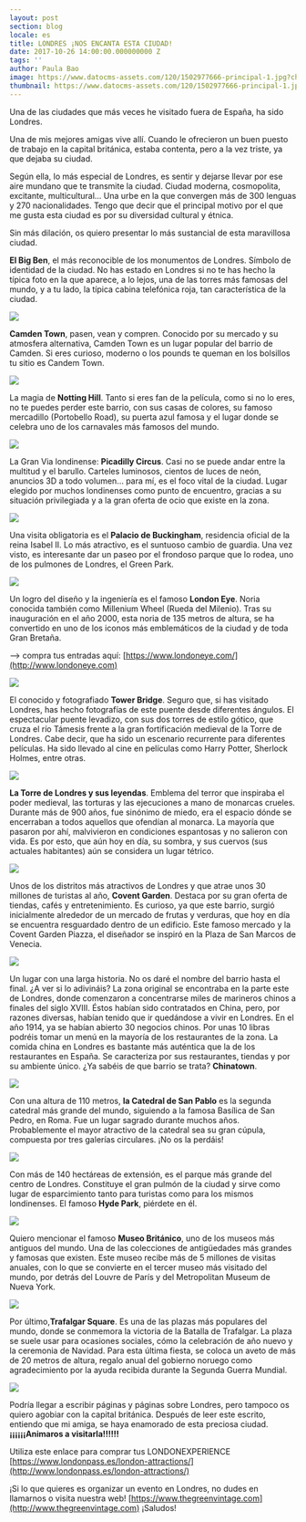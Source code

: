 ```yaml
---
layout: post
section: blog
locale: es
title: LONDRES ¡NOS ENCANTA ESTA CIUDAD!
date: 2017-10-26 14:00:00.000000000 Z
tags: ''
author: Paula Bao
image: https://www.datocms-assets.com/120/1502977666-principal-1.jpg?ch=DPR%2CWidth&auto=format&w=1024
thumbnail: https://www.datocms-assets.com/120/1502977666-principal-1.jpg?ch=DPR%2CWidth&auto=format&w=105
---
```


Una de las ciudades que más veces he visitado fuera de España, ha sido Londres. 

Una de mis mejores amigas vive allí. Cuando le ofrecieron un buen puesto de trabajo en la capital británica, estaba contenta, pero a la vez triste, ya que dejaba su ciudad. 

Según ella, lo más especial de Londres, es sentir y dejarse llevar por ese aire mundano que te transmite la ciudad. Ciudad moderna, cosmopolita, excitante, multicultural… Una urbe en la que convergen más de 300 lenguas y 270 nacionalidades. Tengo que decir que el principal motivo por el que me gusta esta ciudad es por su diversidad cultural y étnica.

Sin más dilación, os quiero presentar lo más sustancial de esta maravillosa ciudad.

<!--more-->

**El Big Ben**, el más reconocible de los monumentos de Londres. Símbolo de identidad de la ciudad. 
No has estado en Londres si no te has hecho la típica foto en la que aparece, a lo lejos, una de las torres más famosas del mundo, y a tu lado, la típica cabina telefónica roja, tan característica de la ciudad. 

![](https://www.datocms-assets.com/120/1502978706-15.jpg?ch=DPR%2CWidth&auto=format)


**Camden Town**, pasen, vean y compren. Conocido por su mercado y su atmosfera alternativa, Camden Town es un lugar popular del barrio de Camden. Si eres curioso, moderno o los pounds te queman en los bolsillos tu sitio es Candem Town.

![](https://www.datocms-assets.com/120/1502977856-2-1.jpg?ch=DPR%2CWidth&auto=format)

La magia de **Notting Hill**. Tanto si eres fan de la película, como si no lo eres, no te puedes perder este barrio, con sus casas de colores, su famoso mercadillo (Portobello Road), su puerta azul famosa y el lugar donde se celebra uno de los carnavales más famosos del mundo. 

![](https://www.datocms-assets.com/120/1502977874-3.jpg?ch=DPR%2CWidth&auto=format)

La Gran Via londinense: **Picadilly Circus**. Casi no se puede andar entre la multitud y el barullo. Carteles luminosos, cientos de luces de neón, anuncios 3D a todo volumen… para mí, es el foco vital de la ciudad. Lugar elegido por muchos londinenses como punto de encuentro, gracias a su situación privilegiada y a la gran oferta de ocio que existe en la zona. 

![](https://www.datocms-assets.com/120/1502977879-4.jpg?ch=DPR%2CWidth&auto=format)

Una visita obligatoria es el **Palacio de Buckingham**, residencia oficial de la reina Isabel II. Lo más atractivo, es el suntuoso cambio de guardia. Una vez visto, es interesante dar un paseo por el frondoso parque que lo rodea, uno de los pulmones de Londres, el Green Park. 

![](https://www.datocms-assets.com/120/1502977916-5.jpg?ch=DPR%2CWidth&auto=format)

Un logro del diseño y la ingeniería es el famoso **London Eye**. Noria conocida también como Millenium Wheel (Rueda del Milenio). Tras su inauguración en el año 2000, esta noria de 135 metros de altura, se ha convertido en uno de los iconos más emblemáticos de la ciudad y de toda Gran Bretaña.

--> compra tus entradas aquí: [https://www.londoneye.com/](http://www.londoneye.com)

![](https://www.datocms-assets.com/120/1502977921-6.jpg?ch=DPR%2CWidth&auto=format)

El conocido y fotografiado **Tower Bridge**. Seguro que, si has visitado Londres, has hecho fotografías de este puente desde diferentes ángulos. El espectacular puente levadizo, con sus dos torres de estilo gótico, que cruza el río Támesis frente a la gran fortificación medieval de la Torre de Londres. Cabe decir, que ha sido un escenario recurrente para diferentes películas. Ha sido llevado al cine en películas como Harry Potter, Sherlock Holmes, entre otras. 

![](https://www.datocms-assets.com/120/1502977923-7-1.jpg?ch=DPR%2CWidth&auto=format)

**La Torre de Londres y sus leyendas**. Emblema del terror que inspiraba el poder medieval, las torturas y las ejecuciones a mano de monarcas crueles. Durante más de 900 años, fue sinónimo de miedo, era el espacio dónde se encerraban a todos aquellos que ofendían al monarca. La mayoría que pasaron por ahí, malvivieron en condiciones espantosas y no salieron con vida. Es por esto, que aún hoy en día, su sombra, y sus cuervos (sus actuales habitantes) aún se considera un lugar tétrico.  

![](https://www.datocms-assets.com/120/1502977950-8-1.jpg?ch=DPR%2CWidth&auto=format)

Unos de los distritos más atractivos de Londres y que atrae unos 30 millones de turistas al año, **Covent Garden**. Destaca por su gran oferta de tiendas, cafés y entretenimiento. Es curioso, ya que este barrio, surgió inicialmente alrededor de un mercado de frutas y verduras, que hoy en día se encuentra resguardado dentro de un edificio. Este famoso mercado y la Covent Garden Piazza, el diseñador se inspiró en la Plaza de San Marcos de Venecia. 

![](https://www.datocms-assets.com/120/1502977953-9.jpg?ch=DPR%2CWidth&auto=format)

Un lugar con una larga historia. No os daré el nombre del barrio hasta el final.  ¿A ver si lo adivináis? La zona original se encontraba en la parte este de Londres, donde comenzaron a concentrarse miles de marineros chinos a finales del siglo XVIII. Éstos habían sido contratados en China, pero, por razones diversas, habían tenido que ir quedándose a vivir en Londres. En el año 1914, ya se habían abierto 30 negocios chinos. Por unas 10 libras podréis tomar un menú en la mayoría de los restaurantes de la zona. La comida china en Londres es bastante más auténtica que la de los restaurantes en España. Se caracteriza por sus restaurantes, tiendas y por su ambiente único. ¿Ya sabéis de que barrio se trata? **Chinatown**.

![](https://www.datocms-assets.com/120/1502977955-10-1.jpg?ch=DPR%2CWidth&auto=format)

Con una altura de 110 metros, **la Catedral de San Pablo** es la segunda catedral más grande del mundo, siguiendo a la famosa Basílica de San Pedro, en Roma.  Fue un lugar sagrado durante muchos años. Probablemente el mayor atractivo de la catedral sea su gran cúpula, compuesta por tres galerías circulares. ¡No os la perdáis!

![](https://www.datocms-assets.com/120/1502977990-11.jpg?ch=DPR%2CWidth&auto=format)

Con más de 140 hectáreas de extensión, es el parque más grande del centro de Londres. Constituye el gran pulmón de la ciudad y sirve como lugar de esparcimiento tanto para turistas como para los mismos londinenses. El famoso **Hyde Park**, piérdete en él. 

![](https://www.datocms-assets.com/120/1502977992-12-1.jpg?ch=DPR%2CWidth&auto=format)

Quiero mencionar el famoso **Museo Británico**, uno de los museos más antiguos del mundo. Una de las colecciones de antigüedades más grandes y famosas que existen. Este museo recibe más de 5 millones de visitas anuales, con lo que se convierte en el tercer museo más visitado del mundo, por detrás del Louvre de París y del Metropolitan Museum de Nueva York. 

![](https://www.datocms-assets.com/120/1502977994-13.jpg?ch=DPR%2CWidth&auto=format)

Por último,**Trafalgar Square**. Es una de las plazas más populares del mundo, donde se conmemora la victoria de la Batalla de Trafalgar.  La plaza se suele usar para ocasiones sociales, cómo la celebración de año nuevo y la ceremonia de Navidad. Para esta última fiesta, se coloca un aveto de más de 20 metros de altura, regalo anual del gobierno noruego como agradecimiento por la ayuda recibida durante la Segunda Guerra Mundial.  

![](https://www.datocms-assets.com/120/1502977996-14.jpg?ch=DPR%2CWidth&auto=format)

Podría llegar a escribir páginas y páginas sobre Londres, pero tampoco os quiero agobiar con la capital británica. Después de leer este escrito, entiendo que mi amiga, se haya enamorado de esta preciosa ciudad. 
**¡¡¡¡¡¡Animaros a visitarla!!!!!!**

Utiliza este enlace para comprar tus LONDONEXPERIENCE
[https://www.londonpass.es/london-attractions/](http://www.londonpass.es/london-attractions/)

¡Si lo que quieres es organizar un evento en Londres, no dudes en llamarnos o visita nuestra web!
[https://www.thegreenvintage.com](http://www.thegreenvintage.com)
¡Saludos!

 
